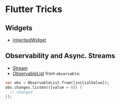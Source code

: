 # Flutter Tricks

## Widgets

- [InheritedWidget](https://api.flutter.dev/flutter/widgets/InheritedWidget-class.html)

## Observability and Async. Streams

- [Stream](https://api.dart.dev/stable/3.0.5/dart-async/Stream-class.html)
- [ObservableList](https://pub.dev/documentation/observable/latest/observable/ObservableList-class.html) from `observable`:

```dart
var obs = ObservableList.from([initialValue]);
obs.changes.listen(([value = 0]) {
  // changed
});
```
